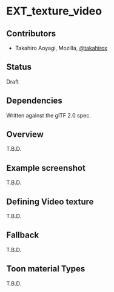 # EXT\_texture\_video

## Contributors

* Takahiro Aoyagi, Mozilla, [@takahirox](https://github.com/takahirox)

## Status

Draft

## Dependencies

Written against the glTF 2.0 spec.

## Overview

T.B.D.

## Example screenshot

T.B.D.

## Defining Video texture

T.B.D.

## Fallback

T.B.D.

## Toon material Types

T.B.D.
